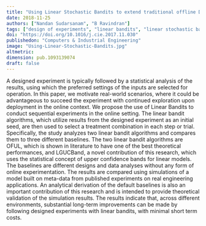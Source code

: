 ```yaml
---
title: "Using Linear Stochastic Bandits to extend traditional offline Designed Experiments to online settings"
date: 2018-11-25
authors: ["Nandan Sudarsanam", "B Ravindran"]
tags: ["design of experiments", "linear bandits", "linear stochastic bandits"] 
doi: "https://doi.org/10.1016/j.cie.2017.11.030"
publishedon: "Computers & Industrial Engineering"
image: "Using-Linear-Stochastic-Bandits.jpg"
altmetric: 
dimension: pub.1093139074
draft: false
---
```

A designed experiment is typically followed by a statistical analysis of the results, using which the preferred settings of the inputs are selected for operation. In this paper, we motivate real-world scenarios, where it could be advantageous to succeed the experiment with continued exploration upon deployment in the online context. We propose the use of Linear Bandits to conduct sequential experiments in the online setting. The linear bandit algorithms, which utilize results from the designed experiment as an initial seed, are then used to select a treatment combination in each step or trial. Specifically, the study analyzes two linear bandit algorithms and compares them to three different baselines. The two linear bandit algorithms are OFUL, which is shown in literature to have one of the best theoretical performances, and LGUCBand, a novel contribution of this research, which uses the statistical concept of upper confidence bands for linear models. The baselines are different designs and data analyses without any form of online experimentation. The results are compared using simulations of a model built on meta-data from published experiments on real engineering applications. An analytical derivation of the default baselines is also an important contribution of this research and is intended to provide theoretical validation of the simulation results. The results indicate that, across different environments, substantial long-term improvements can be made by following designed experiments with linear bandits, with minimal short term costs.